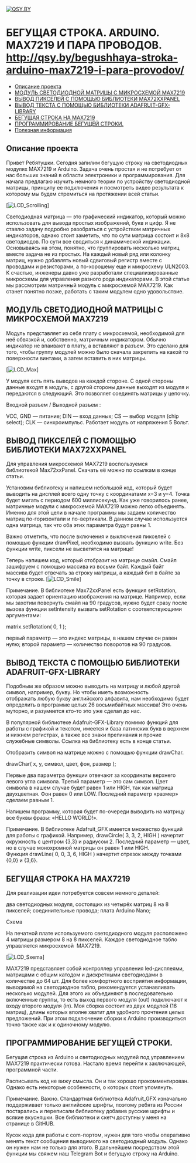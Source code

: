 [![QSY.BY](http://qsy.by/wp-content/uploads/2017/06/logo1.png)](http://qsy.by/)

# БЕГУЩАЯ СТРОКА. ARDUINO. MAX7219 И ПАРА ПРОВОДОВ. http://qsy.by/begushhaya-stroka-arduino-max7219-i-para-provodov/
* [Описание проекта](#chapter-0)
* [МОДУЛЬ СВЕТОДИОДНОЙ МАТРИЦЫ С МИКРОСХЕМОЙ MAX7219](#chapter-1)
* [ВЫВОД ПИКСЕЛЕЙ С ПОМОЩЬЮ БИБЛИОТЕКИ MAX72XXPANEL](#chapter-2)
* [ВЫВОД ТЕКСТА С ПОМОЩЬЮ БИБЛИОТЕКИ ADAFRUIT-GFX-LIBRARY](#chapter-3)
* [БЕГУЩАЯ СТРОКА НА MAX7219](#chapter-4)
* [ПРОГРАММИРОВАНИЕ БЕГУЩЕЙ СТРОКИ.](#chapter-5)
* [Полезная информация](#chapter-6)

<a id="chapter-0"></a>
## Описание проекта
Привет Ребятушки. Сегодня запилим бегущую строку на светодиодных модулях MAX7219 и Arduino. Задача очень простая и не потребует от нас больших знаний в области электроники и программирования. Для начала предлагаю изучить немного теории по устройству светодиодной матрицы, принципу ее подключения и посмотреть видео результата к которому мы будем стремиться на протяжении всей статьи. 

[![LCD_Scrolling](https://github.com/eu4dgc/Arduino_MAX7219_Led_Scrolling_Text/blob/master/IMG/Max7219_led.gif)]

Светодиодная матрица — это графический индикатор, который можно использовать для вывода простых изображений, букв и цифр. Я не ставлю задачу подробно разобраться с устройством матричных индикаторов, однако стоит заметить, что по сути матрица состоит и 8х8 светодиодов. По сути все сводиться к динамической индикации. Основываясь на этом, понятно, что группировать несколько матриц вместе задача не из простых. На каждый новый ряд или колонку матриц, нужно добавлять новый сдвиговый регистр вместе с проводами и резисторами, а по-хорошему еще и микросхему ULN2003.
К счастью, инженеры давно уже разработали специализированные микросхемы для управления разного рода индикаторами. В этой статье мы рассмотрим матричный модуль с микросхемой MAX7219. Как станет понятно позже, работать с таким модулем одно удовольствие.

## МОДУЛЬ СВЕТОДИОДНОЙ МАТРИЦЫ С МИКРОСХЕМОЙ MAX7219
<a id="chapter-1"></a>
Модуль представляет из себя плату с микросхемой, необходимой для неё обвязкой и, собственно, матричным индикатором. Обычно индикатор не впаивают в плату, а вставляют в разъем. Это сделано для того, чтобы группу модулей можно было сначала закрепить на какой то поверхности винтами, а затем вставить в них матрицы.

[![LCD_Max](https://github.com/eu4dgc/Arduino_MAX7219_Led_Scrolling_Text/blob/master/IMG/matriz-led-MAX7219.png)]


У модуля есть пять выводов на каждой стороне. С одной стороны данные входят в модуль, с другой стороны данные выходят из модуля и передаются в следующий. Это позволяет соединять матрицы у цепочку.

Входной разъем / Выходной разъем :

VCC, GND — питание;
DIN — вход данных;
CS — выбор модуля (chip select);
CLK — синхроимпульс.
Работает модуль от напряжения 5 Вольт.

## ВЫВОД ПИКСЕЛЕЙ С ПОМОЩЬЮ БИБЛИОТЕКИ MAX72XXPANEL
<a id="chapter-2"></a>
Для управления микросхемой MAX7219 воспользуемся библиотекой Max72xxPanel. Скачать её можно по ссылкам в конце статьи.

Установим библиотеку и напишем небольшой код, который будет выводить на дисплей всего одну точку с координатами x=3 и y=4. Точка будет мигать с периодом 600 миллисекунд.
Как уже говорилось ранее, матричные модули с микросхемой MAX7219 можно легко объединять. Именно для этой цели в начале программы мы задаем количество матриц по-горизонтали и по-вертикали. В данном случае используется одна матрица, так что оба этих параметра будут равны 1.

Важно отметить, что после включения и выключения пикселей с помощью функции drawPixel, необходимо вызвать функцию write. Без функции write, пиксели не высветятся на матрице!

Теперь напишем код, который отобразит на матрице смайл. Смайл зашифруем с помощью массива из восьми байт. Каждый байт массива будет отвечать за строку матрицы, а каждый бит в байте за точку в строке.
[![LCD_Smile](https://github.com/eu4dgc/Arduino_MAX7219_Led_Scrolling_Text/blob/master/IMG/NSE-1069-1_8.jpg)]

Примечание. В библиотеке Max72xxPanel есть функция setRotation, которая задает ориентацию изображения на матрице. Например, если мы захотим повернуть смайл на 90 градусов, нужно будет сразу после вызова функции setIntensity вызвать setRotation с соответствующими аргументами:

matrix.setRotation( 0, 1 );

первый параметр — это индекс матрицы, в нашем случае он равен нулю; второй параметр — количество поворотов на 90 градусов.

## ВЫВОД ТЕКСТА С ПОМОЩЬЮ БИБЛИОТЕКИ ADAFRUIT-GFX-LIBRARY
<a id="chapter-3"></a>

Подобным же образом можно выводить на матрицу и любой другой символ, например, букву. Но чтобы иметь возможность отображать любую букву английского алфавита, нам необходимо будет определить в программе целых 26 восьмибайтных массива! Это очень муторно, и разумеется кто-то это уже сделал до нас.

В популярной библиотеке Adafruit-GFX-Library помимо функций для работы с графикой и текстом, имеется и база латинских букв в верхнем и нижнем регистрах, а также все знаки препинания и прочие служебные символы. Ссылка на библиотеку есть в конце статьи.

Отобразить символ на матрице можно с помощью функции drawChar.

drawChar( x, y, символ, цвет, фон, размер );

Первые два параметра функции отвечают за координаты верхнего левого угла символа. Третий параметр — это сам символ. Цвет символа в нашем случае будет равен 1 или HIGH, так как матрица двухцветная. Фон равен 0 или LOW. Последний параметр «размер» сделаем равным 1.

Напишем программу, которая будет по-очереди выводить на матрицу все буквы фразы: «HELLO WORLD!».

Примечание. В библиотеке Adafruit_GFX имеется множество функций для работы с графикой. Например, drawCircle( 3, 3, 2, HIGH ) начертит окружность с центром {3,3} и радиусом 2. Последний параметр — цвет, но в случае монохромной матрицы он равен 1 или HIGH. Функция drawLine( 0, 0, 3, 6, HIGH ) начертит отрезок между точками {0,0} и {3,6}.

## БЕГУЩАЯ СТРОКА НА MAX7219
<a id="chapter-4"></a>
Для реализации идеи потребуется совсем немного деталей:

 два светодиодных модуля, состоящих из четырёх матриц 8 на 8 пикселей;
 соединительные провода;
 плата Arduino Nano;

Схема

На печатной плате используемого светодиодного модуля расположено 4 матрицы размером 8 на 8 пикселей. Каждое светодиодное табло управляется микросхемой  MAX7219.

[![LCD_Sxema](https://github.com/eu4dgc/Arduino_MAX7219_Led_Scrolling_Text/blob/master/IMG/max7219_fr.JPG)]

MAX7219 представляет собой контроллер управления led-дисплеями, матрицами с общим катодом и дискретными светодиодами в количестве до 64 шт. Для более комфортного восприятия информации, выводимой на светодиодное табло, рекомендуется устанавливать несколько модулей. Для этого их объединяют в последовательно включенные группы, то есть выход первого модуля (out) подключают к входу второго модуля (in). Моя сборка состоит из двух модулей (16 матриц), длины которых вполне хватит для удобного прочтения целых предложений. При этом подключение сборки к Arduino производиться точно также как и к одиночному модулю.

## ПРОГРАММИРОВАНИЕ БЕГУЩЕЙ СТРОКИ.
<a id="chapter-5"></a>

Бегущая строка из Arduino и светодиодных модулей под управлением MAX7219 практически готова. Настало время перейти к заключающей, программной части.

Расписывать код не вижу смысла. Он и так хорошо прокомментирован. Однако есть некоторые особенности, о которых стоит упомянуть.

Примечание. Важно. Стандартная библиотека Adafruit_GFX изначально поддерживает только английские шрифты, поэтому ребята из России постарались и переписали библиотеку добавив русские шрифты и всякие вкусняшки. Все библиотеки и скетч доступны у меня на странице в GitHUB.

Кусок кода для работы с com-портом, нужен для того чтобы оперативно менять текст сообщения выводимого на светодиодный модуль. Однако он нужен нам не только для этого. В дальнейшем посредством этой функции мы свяжем наш Telegram Bot и бегущую строку на Arduino.
